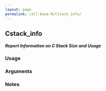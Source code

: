 ```yaml
---
layout: page
permalink: /all-base-R/Cstack_info/
---
```


## __Cstack_info__

#### _Report Information on C Stack Size and Usage_

### Usage

### Arguments

### Notes
